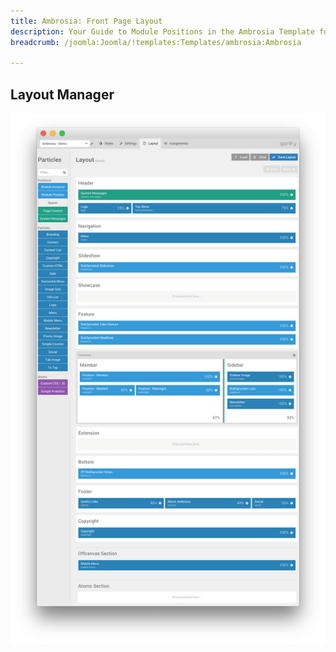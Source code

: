 ```yaml
---
title: Ambrosia: Front Page Layout
description: Your Guide to Module Positions in the Ambrosia Template for Joomla
breadcrumb: /joomla:Joomla/!templates:Templates/ambrosia:Ambrosia

---
```


Layout Manager
-----

![positions](assets/outline_home.png)

